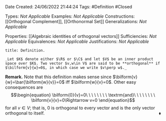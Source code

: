 <br />
<br />

Date Created: 24/06/2022 21:44:24
Tags: #Definition #Closed

Types: _Not Applicable_
Examples: _Not Applicable_
Constructions: [[Orthogonal Complement]], [[Orthonormal Set]]
Generalizations: _Not Applicable_

Properties: [[Algebraic identities of orthogonal vectors]]
Sufficiencies: _Not Applicable_
Equivalences: _Not Applicable_
Justifications: _Not Applicable_

``` ad-Definition
title: Definition.

_Let $K$ denote either $\R$ or $\C$ and let $V$ be an inner product space over $K$. Two vector $v,w\in V$ are said to be **orthogonal** if $\bilform{v}{w}=0$, in which case we write $v\perp w$._

```

**Remark.** Note that this definition makes sense since $\bilform{v}{w}=\bar{\bilform{w}{v}}=0$ iff $\bilform{w}{v}=0$. Other easy consequences are
$$\begin{equation}
    \bilform{0}{v}=0\ \ \ \ \ \ \ \ \textrm{and}\ \ \ \ \ \ \ \ \bilform{v}{v}=0\Rightarrow v=0
\end{equation}$$
for all $v\in V$; that is, $0$ is orthogonal to every vector and is the only vector orthogonal to itself.<span style="float:right;">$\blacklozenge$</span>
